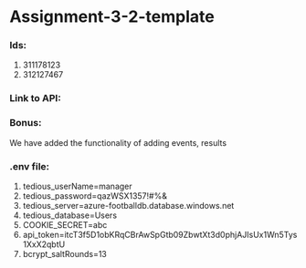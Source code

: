 # Assignment-3-2-template

### Ids:
1. 311178123
2. 312127467

### Link to API:


### Bonus:
We have added the functionality of adding events, results

### .env file:

1. tedious_userName=manager
2. tedious_password=qazWSX1357!#%&
3. tedious_server=azure-footballdb.database.windows.net
4. tedious_database=Users
5. COOKIE_SECRET=abc
6. api_token=itcT3f5D1obKRqCBrAwSpGtb09ZbwtXt3d0phjAJIsUx1Wn5Tys1XxX2qbtU
7. bcrypt_saltRounds=13
